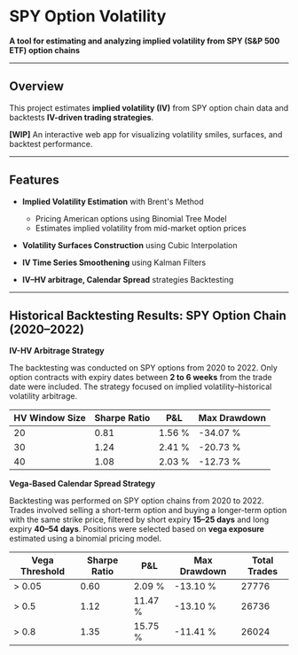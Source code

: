 # SPY Option Volatility

**A tool for estimating and analyzing implied volatility from SPY (S&P 500 ETF) option chains**

---

## Overview

This project estimates **implied volatility (IV)** from SPY option chain data and backtests **IV-driven trading strategies**.

**[WIP]** An interactive web app for visualizing volatility smiles, surfaces, and backtest performance.

---

## Features
  
- **Implied Volatility Estimation** with Brent's Method
  - Pricing American options using Binomial Tree Model
  - Estimates implied volatility from mid-market option prices
    
- **Volatility Surfaces Construction** using Cubic Interpolation

- **IV Time Series Smoothening** using Kalman Filters

- **IV–HV arbitrage, Calendar Spread** strategies Backtesting

---

## Historical Backtesting Results: SPY Option Chain (2020–2022)

**IV-HV Arbitrage Strategy**

The backtesting was conducted on SPY options from 2020 to 2022. Only option contracts with expiry dates between **2 to 6 weeks** from the trade date were included. The strategy focused on implied volatility–historical volatility arbitrage.

| HV Window Size        | Sharpe Ratio  | P&L     | Max Drawdown | 
|-----------------------|---------------|---------|--------------|
| 20 | 0.81 | 1.56 % | -34.07 % |
| 30 | 1.24 | 2.41 % | -20.73 % |
| 40 | 1.08 | 2.03 % | -12.73 % |


**Vega-Based Calendar Spread Strategy**

Backtesting was performed on SPY option chains from 2020 to 2022. Trades involved selling a short-term option and buying a longer-term option with the same strike price, filtered by short expiry **15–25 days** and long expiry **40–54 days**. Positions were selected based on **vega exposure** estimated using a binomial pricing model.

| Vega Threshold | Sharpe Ratio  | P&L     | Max Drawdown | Total Trades | 
|----------------|---------------|---------|--------------|--------------|
| > 0.05 | 0.60 | 2.09 % | -13.10 % | 27776 |
| > 0.5 | 1.12 | 11.47 % | -13.10 % | 26736 |
| > 0.8 | 1.35 | 15.75 % | -11.41 % | 26024 |
